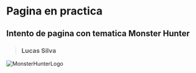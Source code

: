 # **Pagina en practica**
## Intento de pagina con tematica Monster Hunter
> ### Lucas Silva
![MonsterHunterLogo](https://images.wikidexcdn.net/mwuploads/esssbwiki/thumb/9/96/latest/20180811203655/TituloUniversoMonster_Hunter.png/550px-TituloUniversoMonster_Hunter.png)


